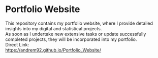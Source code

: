 # Portfolio Website
This repository contains my portfolio website, where I provide detailed insights into my digital and statistical projects.<br>
As soon as I undertake new extensive tasks or update successfully completed projects, they will be incorporated into my portfolio.<br>
Direct Link:<br>
https://andrem92.github.io/Portfolio_Website/
